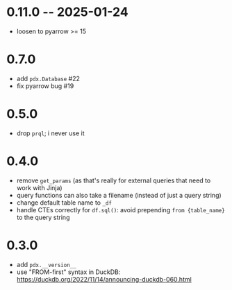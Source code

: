 # 0.11.0 -- 2025-01-24

- loosen to pyarrow >= 15

# 0.7.0

- add `pdx.Database` #22
- fix pyarrow bug #19

# 0.5.0

- drop `prql`; i never use it

# 0.4.0

- remove `get_params` (as that's really for external queries that need to work with Jinja)
- query functions can also take a filename (instead of just a query string)
- change default table name to `_df`
- handle CTEs correctly for `df.sql()`: avoid prepending `from {table_name}` to the query string

# 0.3.0

- add `pdx.__version__`
- use "FROM-first" syntax in DuckDB: https://duckdb.org/2022/11/14/announcing-duckdb-060.html
